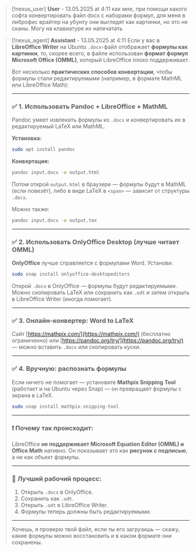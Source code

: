 >[!nexus_user] **User** - 13.05.2025 at 4:11
> как мне, при помощи какого софта конвертировать файл docx с наборами формул, для меня в либрофис врайтер на убунту они выглядят как картинки, но это не сканы. Могу на клавиатуре их напечатать
<!-- UID: 016a871b-d361-4bc1-82e5-cf2cba67dc26 -->




>[!nexus_agent] **Assistant** - 13.05.2025 at 4:11
> Если у вас в **LibreOffice Writer** на Ubuntu `.docx`-файл отображает **формулы как картинки**, то, скорее всего, в файле использован **формат формул Microsoft Office (OMML)**, который LibreOffice плохо поддерживает.
> 
> Вот несколько **практических способов конвертации**, чтобы формулы стали редактируемыми (например, в формате MathML или LibreOffice Math):
> 
> ---
> 
> ### ✅ **1. Использовать Pandoc + LibreOffice + MathML**
> Pandoc умеет извлекать формулы из `.docx` и конвертировать их в редактируемый LaTeX или MathML.
> 
> **Установка:**
> ```bash
> sudo apt install pandoc
> ```
> 
> **Конвертация:**
> ```bash
> pandoc input.docx -o output.html
> ```
> Потом открой `output.html` в браузере — формулы будут в MathML (если повезёт), либо в виде LaTeX в `<span>` — зависит от структуры `.docx`.
> 
> Можно также:
> ```bash
> pandoc input.docx -o output.tex
> ```
> 
> ---
> 
> ### ✅ **2. Использовать OnlyOffice Desktop (лучше читает OMML)**
> 
> **OnlyOffice** лучше справляется с формулами Word. Установи:
> 
> ```bash
> sudo snap install onlyoffice-desktopeditors
> ```
> 
> Открой `.docx` в OnlyOffice — формулы будут редактируемыми. Можно скопировать LaTeX или сохранить как `.odt` и затем открыть в LibreOffice Writer (иногда помогает).
> 
> ---
> 
> ### ✅ **3. Онлайн-конвертер: Word to LaTeX**
> Сайт [https://mathpix.com/](https://mathpix.com/) (бесплатно ограниченно) или [https://pandoc.org/try/](https://pandoc.org/try/) — можно вставить `.docx` или скопировать куски.
> 
> ---
> 
> ### ✅ **4. Вручную: распознать формулы**
> Если ничего не помогает — установите **Mathpix Snipping Tool** (работает и на Ubuntu через Snap) — он превращает формулы с экрана в LaTeX.
> 
> ```bash
> sudo snap install mathpix-snipping-tool
> ```
> 
> ---
> 
> ### ❗ Почему так происходит:
> LibreOffice **не поддерживает Microsoft Equation Editor (OMML) и Office Math** нативно. Он показывает это как **рисунок с подписью**, а не как объект формулы.
> 
> ---
> 
> ### 🔁 Лучший рабочий процесс:
> 1. Открыть `.docx` в OnlyOffice.
> 2. Сохранить как `.odt`.
> 3. Открыть `.odt` в LibreOffice Writer.
> 4. Формулы теперь должны быть редактируемыми.
> 
> ---
> 
> Хочешь, я проверю твой файл, если ты его загрузишь — скажу, какие формулы можно восстановить и в каком формате они сохранены.
<!-- UID: 108f532f-0ae1-4a90-9be7-af0442ab83e8 -->